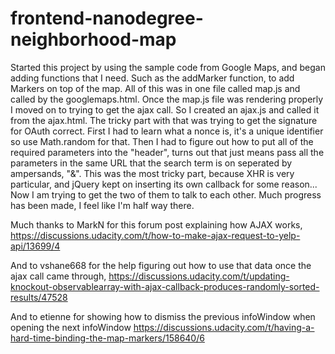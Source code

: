 # frontend-nanodegree-neighborhood-map
Started this project by using the sample code from Google Maps, and began adding functions that I need. Such as the addMarker function, to add Markers on top of the map. All of this was in one file called map.js and called by the googlemaps.html.
Once the map.js file was rendering properly I moved on to trying to get the ajax call. So I created an ajax.js and called it from the ajax.html. The tricky part with that was trying to get the signature for OAuth correct. First I had to learn what a nonce is, it's a unique identifier so use Math.random for that. Then I had to figure out how to put all of the required parameters into the "header", turns out that just means pass all the parameters in the same URL that the search term is on seperated by ampersands, "&". This was the most tricky part, because XHR is very particular, and jQuery kept on inserting its own callback for some reason...
Now I am trying to get the two of them to talk to each other. Much progress has been made, I feel like I'm half way there.

Much thanks to MarkN for this forum post explaining how AJAX works, https://discussions.udacity.com/t/how-to-make-ajax-request-to-yelp-api/13699/4

And to vshane668 for the help figuring out how to use that data once the ajax call came through, https://discussions.udacity.com/t/updating-knockout-observablearray-with-ajax-callback-produces-randomly-sorted-results/47528

And to etienne for showing how to dismiss the previous infoWindow when opening the next infoWindow https://discussions.udacity.com/t/having-a-hard-time-binding-the-map-markers/158640/6

